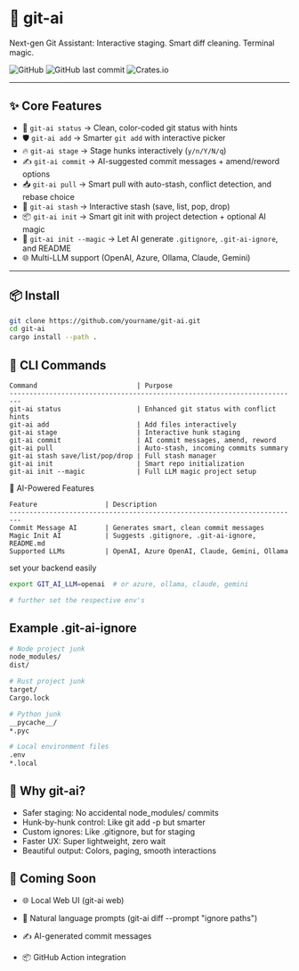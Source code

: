 # 🚀 git-ai

Next-gen Git Assistant: Interactive staging. Smart diff cleaning. Terminal magic.

![GitHub](https://img.shields.io/github/license/aravindgopall/git-ai)
![GitHub last commit](https://img.shields.io/github/last-commit/aravindgopall/git-ai)
![Crates.io](https://img.shields.io/crates/v/git-ai)

---

## ✨ Core Features

- 📝 `git-ai status` → Clean, color-coded git status with hints
- 🛡️ `git-ai add` → Smarter `git add` with interactive picker
- 🔥 `git-ai stage` → Stage hunks interactively (`y/n/Y/N/q`)
- ✍️ `git-ai commit` → AI-suggested commit messages + amend/reword options
- 📥 `git-ai pull` → Smart pull with auto-stash, conflict detection, and rebase choice
- 🎒 `git-ai stash` → Interactive stash (save, list, pop, drop)
- 📦 `git-ai init` → Smart git init with project detection + optional AI magic
- 🔮 `git-ai init --magic` → Let AI generate `.gitignore`, `.git-ai-ignore`, and README
- 🌐 Multi-LLM support (OpenAI, Azure, Ollama, Claude, Gemini)

---

## 📦 Install

```bash
git clone https://github.com/yourname/git-ai.git
cd git-ai
cargo install --path .
```

## 🚀 CLI Commands

```
Command                         | Purpose
-------------------------------------------------------------------------
git-ai status                   | Enhanced git status with conflict hints
git-ai add                      | Add files interactively
git-ai stage                    | Interactive hunk staging
git-ai commit                   | AI commit messages, amend, reword
git-ai pull                     | Auto-stash, incoming commits summary
git-ai stash save/list/pop/drop | Full stash manager
git-ai init                     | Smart repo initialization
git-ai init --magic             | Full LLM magic project setup
```

🤖 AI-Powered Features

```
Feature                 | Description
-------------------------------------------------------------------------
Commit Message AI       | Generates smart, clean commit messages
Magic Init AI           | Suggests .gitignore, .git-ai-ignore, README.md
Supported LLMs          | OpenAI, Azure OpenAI, Claude, Gemini, Ollama
```

set your backend easily

```bash
export GIT_AI_LLM=openai  # or azure, ollama, claude, gemini

# further set the respective env's
```

## Example .git-ai-ignore

```bash
# Node project junk
node_modules/
dist/

# Rust project junk
target/
Cargo.lock

# Python junk
__pycache__/
*.pyc

# Local environment files
.env
*.local
```

## 🎯 Why git-ai?

- Safer staging: No accidental node_modules/ commits
- Hunk-by-hunk control: Like git add -p but smarter
- Custom ignores: Like .gitignore, but for staging
- Faster UX: Super lightweight, zero wait
- Beautiful output: Colors, paging, smooth interactions

## 🚀 Coming Soon

- 🌐 Local Web UI (git-ai web)
- 🤖 Natural language prompts (git-ai diff --prompt "ignore paths")

- ✍️ AI-generated commit messages
- 📦 GitHub Action integration
